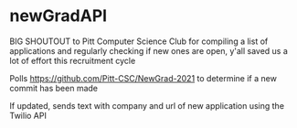 # newGradAPI

BIG SHOUTOUT to Pitt Computer Science Club for compiling a list of applications and regularly
checking if new ones are open, y'all saved us a lot of effort this recruitment cycle

Polls https://github.com/Pitt-CSC/NewGrad-2021 to determine if a new commit has been made

If updated, sends text with company and url of new application using the Twilio API